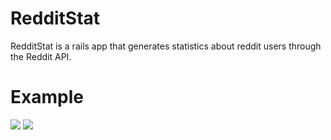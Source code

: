 RedditStat
===

RedditStat is a rails app that generates statistics about reddit users through the Reddit API.

Example
==

![](http://i.imgur.com/OelJV65.png)
![](http://i.imgur.com/xQEBbUV.png)
